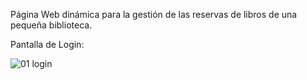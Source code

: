 

Página Web dinámica para la gestión de las reservas de libros de una pequeña biblioteca.

Pantalla de Login:





![01 login](https://github.com/user-attachments/assets/5d641fd4-eb3e-42c2-b3e0-e8c75b54a33e)
